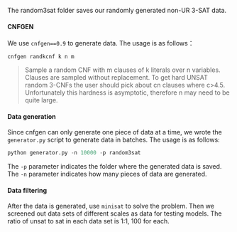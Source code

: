 The random3sat folder saves our randomly generated non-UR 3-SAT data.

#### CNFGEN
We use `cnfgen==0.9` to generate data. The usage is as follows：

```
cnfgen randkcnf k n m
```

> Sample a random CNF with m clauses of k literals over n variables. Clauses are sampled without replacement. To get hard UNSAT random 3-CNFs the user should pick about cn clauses where c>4.5. Unfortunately this hardness is asymptotic, therefore n may need to be quite large.

#### Data generation

Since cnfgen can only generate one piece of data at a time, we wrote the `generator.py` script to generate data in batches. The usage is as follows:

```python
python generator.py -n 10000 -p random3sat
```

The `-p` parameter indicates the folder where the generated data is saved. The `-n` parameter indicates how many pieces of data are generated.

#### Data filtering

After the data is generated, use `minisat` to solve the problem. Then we screened out data sets of different scales as data for testing models. The ratio of unsat to sat in each data set is 1:1, 100 for each.